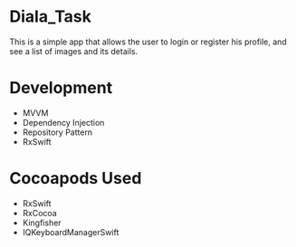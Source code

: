 # Diala_Task

This is a simple app that allows the user to login or register his profile, and see a list of images and its details.

# Development

* MVVM
* Dependency Injection
* Repository Pattern
* RxSwift

# Cocoapods Used
- RxSwift
- RxCocoa
- Kingfisher
- IQKeyboardManagerSwift
